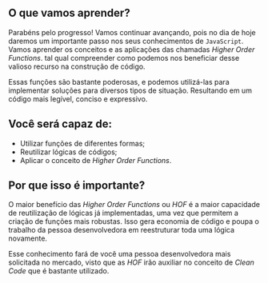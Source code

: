 ## O que vamos aprender?

Parabéns pelo progresso! Vamos continuar avançando, pois no dia de hoje daremos um importante passo nos seus conhecimentos de `JavaScript`. Vamos aprender os conceitos e as aplicações das chamadas _Higher Order Functions_. tal qual compreender como podemos nos beneficiar desse valioso recurso na construção de código.

Essas funções são bastante poderosas, e podemos utilizá-las para implementar soluções para diversos tipos de situação. Resultando em um código mais legível, conciso e expressivo.


## Você será capaz de:

- Utilizar funções de diferentes formas;
- Reutilizar lógicas de códigos;
- Aplicar o conceito de _Higher Order Functions_.


## Por que isso é importante?

O maior benefício das _Higher Order Functions_ ou _HOF_ é a maior capacidade de reutilização de lógicas já implementadas, uma vez que permitem a criação de funções mais robustas. Isso gera economia de código e poupa o trabalho da pessoa desenvolvedora em reestruturar toda uma lógica novamente.

Esse conhecimento fará de você uma pessoa desenvolvedora mais solicitada no mercado, visto que as _HOF_ irão auxiliar no conceito de _Clean Code_ que é bastante utilizado.